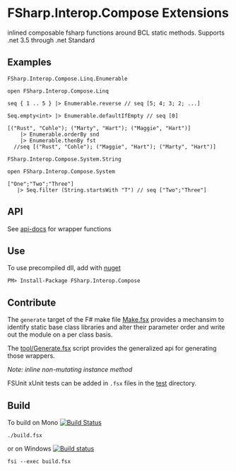 # FSharp.Interop.Compose Extensions

inlined composable fsharp functions around BCL static methods. Supports .net 3.5 through .net Standard
## Examples

`FSharp.Interop.Compose.Linq.Enumerable`

    open FSharp.Interop.Compose.Linq

    seq { 1 .. 5 } |> Enumerable.reverse // seq [5; 4; 3; 2; ...]

    Seq.empty<int> |> Enumerable.defaultIfEmpty // seq [0]

    [("Rust", "Cohle"); ("Marty", "Hart"); ("Maggie", "Hart")]
        |> Enumerable.orderBy snd
        |> Enumerable.thenBy fst
      //seq [("Rust", "Cohle"); ("Maggie", "Hart"); ("Marty", "Hart")]

`FSharp.Interop.Compose.System.String`

    open FSharp.Interop.Compose.System

    ["One";"Two";"Three"]
       |> Seq.filter (String.startsWith "T") // seq ["Two";"Three"]

## API

See [api-docs](http://jbtule.github.io/FSharp.Interop.Compose/reference/index.html) for wrapper functions

## Use
To use precompiled dll, add with [nuget](https://www.nuget.org/packages/FSharp.Interop.Compose/)

    PM> Install-Package FSharp.Interop.Compose


## Contribute

The `generate` target of the F# make file [Make.fsx](https://github.com/jbtule/FSharp.Interop.Compose/blob/master/tools/Make.fsx) provides a mechansim to identify static base class libraries and alter their parameter order and write out the module on a per class basis.

The [tool/Generate.fsx](https://github.com/jbtule/FSharp.Interop.Compose/blob/master/tools/Generate.fsx) script provides the generalized api for generating those wrappers.

*Note: inline non-mutating instance method*

FSUnit xUnit tests can be added in `.fsx` files in the [test](https://github.com/jbtule/FSharp.Interop.Compose/tree/master/test) directory.


## Build
To build on Mono [![Build Status](https://travis-ci.org/jbtule/FSharp.Interop.Compose.png?branch=master)](https://travis-ci.org/jbtule/FSharp.Interop.Compose)

    ./build.fsx

or on Windows [![Build status](https://ci.appveyor.com/api/projects/status/15onhtma28is6dr5?svg=true)](https://ci.appveyor.com/project/jbtule/fsharp-interop-compose)


    fsi --exec build.fsx

